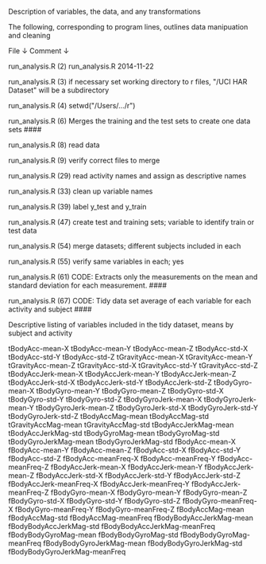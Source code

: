 Description of variables, the data, and any transformations

The following, corresponding to program lines, outlines data manipuation and cleaning

File  ↓	Comment  ↓

run_analysis.R (2)	 run_analysis.R 2014-11-22

run_analysis.R (3)	 if necessary set working directory to r files, "/UCI HAR Dataset" will be a subdirectory

run_analysis.R (4)	 setwd("/Users/.../r")

run_analysis.R (6)	 Merges the training and the test sets to create one data sets ####

run_analysis.R (8)	 read data

run_analysis.R (9)	 verify correct files to merge

run_analysis.R (29)	 read activity names and assign as descriptive names

run_analysis.R (33)	 clean up variable names

run_analysis.R (39)	 label y_test and y_train

run_analysis.R (47)	 create test and training sets; variable to identify train or test data

run_analysis.R (54)	 merge datasets; different subjects included in each

run_analysis.R (55)	 verify same variables in each; yes

run_analysis.R (61)	 CODE: Extracts only the measurements on the mean and standard deviation for each measurement. ####

run_analysis.R (67)	 CODE: Tidy data set average of each variable for each activity and subject ####

Descriptive listing of variables included in the tidy dataset, means by subject and activity

 tBodyAcc-mean-X
tBodyAcc-mean-Y
tBodyAcc-mean-Z
tBodyAcc-std-X
tBodyAcc-std-Y
tBodyAcc-std-Z
tGravityAcc-mean-X
tGravityAcc-mean-Y
tGravityAcc-mean-Z
tGravityAcc-std-X
tGravityAcc-std-Y
tGravityAcc-std-Z
tBodyAccJerk-mean-X
tBodyAccJerk-mean-Y
tBodyAccJerk-mean-Z
tBodyAccJerk-std-X
tBodyAccJerk-std-Y
tBodyAccJerk-std-Z
tBodyGyro-mean-X
tBodyGyro-mean-Y
tBodyGyro-mean-Z
tBodyGyro-std-X
tBodyGyro-std-Y
tBodyGyro-std-Z
tBodyGyroJerk-mean-X
tBodyGyroJerk-mean-Y
tBodyGyroJerk-mean-Z
tBodyGyroJerk-std-X
tBodyGyroJerk-std-Y
tBodyGyroJerk-std-Z
tBodyAccMag-mean
tBodyAccMag-std
tGravityAccMag-mean
tGravityAccMag-std
tBodyAccJerkMag-mean
tBodyAccJerkMag-std
tBodyGyroMag-mean
tBodyGyroMag-std
tBodyGyroJerkMag-mean
tBodyGyroJerkMag-std
fBodyAcc-mean-X
fBodyAcc-mean-Y
fBodyAcc-mean-Z
fBodyAcc-std-X
fBodyAcc-std-Y
fBodyAcc-std-Z
fBodyAcc-meanFreq-X
fBodyAcc-meanFreq-Y
fBodyAcc-meanFreq-Z
fBodyAccJerk-mean-X
fBodyAccJerk-mean-Y
fBodyAccJerk-mean-Z
fBodyAccJerk-std-X
fBodyAccJerk-std-Y
fBodyAccJerk-std-Z
fBodyAccJerk-meanFreq-X
fBodyAccJerk-meanFreq-Y
fBodyAccJerk-meanFreq-Z
fBodyGyro-mean-X
fBodyGyro-mean-Y
fBodyGyro-mean-Z
fBodyGyro-std-X
fBodyGyro-std-Y
fBodyGyro-std-Z
fBodyGyro-meanFreq-X
fBodyGyro-meanFreq-Y
fBodyGyro-meanFreq-Z
fBodyAccMag-mean
fBodyAccMag-std
fBodyAccMag-meanFreq
fBodyBodyAccJerkMag-mean
fBodyBodyAccJerkMag-std
fBodyBodyAccJerkMag-meanFreq 
fBodyBodyGyroMag-mean
fBodyBodyGyroMag-std
fBodyBodyGyroMag-meanFreq
fBodyBodyGyroJerkMag-mean
fBodyBodyGyroJerkMag-std
fBodyBodyGyroJerkMag-meanFreq

